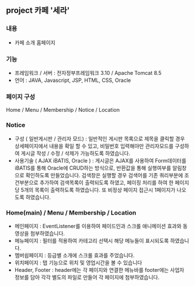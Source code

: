 ## project 카페 '세라' 




### 내용 
+ 카페 소개 홈페이지
### 기능
+ 프레임워크 / 서버 : 전자정부프레임워크 3.10 / Apache Tomcat 8.5
+ 언어 : JAVA, Javascript, JSP, HTML, CSS, Oracle


### 페이지 구성
Home / Menu / Membership / Notice / Location




### Notice
- 구성 ( 일반게시판 / 관리자 모드)
: 일반적인 게시판 목록으로 제목을 클릭할 경우 상세페이지에서 내용을 확일 할 수 있고,
비밀번호 입력해야만 관리자모드를 구성하여 게시글 작성 / 수정 / 삭제가 가능하도록 하였습니다.
- 사용기술 ( AJAX iBATIS, Oracle )
: 게시글은 AJAX를 사용하여 Form데이터를 iBATIS를 통해 Oracle에 CRUD하는 방식으로, 반환값을 통해
실행여부를 알림창으로 확인하도록 만들었습니다.
검색창은 실행할 경우 검색어를 기존 쿼리부분에 조건부분으로 추가하여 검색목록이 출력되도록 하였고,
페이징 처리를 하여 한 페이지당 5개의 목록이 출력하도록 하였습니다. 또 비정상 페이지 접근시 1페이지가
나오도록 하였습니다.





### Home(main) / Menu / Membership / Location
- 메인페이지 : EventListener를 이용하여 페이드인과 스크롤 애니메이션 효과와 동영상을 첨부하였습니다.
- 메뉴페이지 : 필터를 적용하여 카테고리 선택시 해당 메뉴들이 표시되도록 하였습니다.
- 멤버쉽페이지 : 등급별 소개에 스크롤 효과를 주었습니다.
- 위치페이지 : 탭 기능으로 위치 및 영업시간을 볼 수 있습니다
- Header, Footer : header에는 각 페이지와 연결한 메뉴바를 footer에는 사업자 정보를 담아 각각 별도의 파일로
만들어 각 페이지에 첨부하였습니다.
